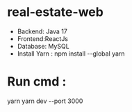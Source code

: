# real-estate-web

- Backend: Java 17
- Frontend:ReactJs
- Database: MySQL
- Install Yarn : npm install --global yarn

# Run cmd :

yarn
yarn dev --port 3000
